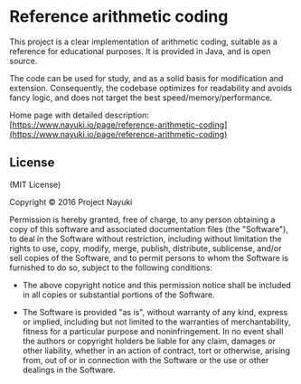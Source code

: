 Reference arithmetic coding
===========================

This project is a clear implementation of arithmetic coding, suitable as a reference for educational purposes. It is provided in Java, and is open source.

The code can be used for study, and as a solid basis for modification and extension. Consequently, the codebase optimizes for readability and avoids fancy logic, and does not target the best speed/memory/performance.

Home page with detailed description: [https://www.nayuki.io/page/reference-arithmetic-coding](https://www.nayuki.io/page/reference-arithmetic-coding)


License
-------

(MIT License)

Copyright © 2016 Project Nayuki

Permission is hereby granted, free of charge, to any person obtaining a copy of
this software and associated documentation files (the "Software"), to deal in
the Software without restriction, including without limitation the rights to
use, copy, modify, merge, publish, distribute, sublicense, and/or sell copies of
the Software, and to permit persons to whom the Software is furnished to do so,
subject to the following conditions:

* The above copyright notice and this permission notice shall be included in
  all copies or substantial portions of the Software.

* The Software is provided "as is", without warranty of any kind, express or
  implied, including but not limited to the warranties of merchantability,
  fitness for a particular purpose and noninfringement. In no event shall the
  authors or copyright holders be liable for any claim, damages or other
  liability, whether in an action of contract, tort or otherwise, arising from,
  out of or in connection with the Software or the use or other dealings in the
  Software.
